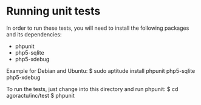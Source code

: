 Running unit tests
==================

In order to run these tests, you will need to install the following packages
and its dependencies:
* phpunit
* php5-sqlite
* php5-xdebug

Example for Debian and Ubuntu:
    $ sudo aptitude install phpunit php5-sqlite php5-xdebug

To run the tests, just change into this directory and run phpunit:
    $ cd agoractu/inc/test
    $ phpunit
